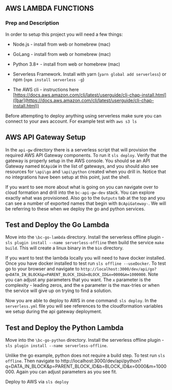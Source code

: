 ## AWS LAMBDA FUNCTIONS

### Prep and Description
In order to setup this project you will need a few things:

* Node.js - install from web or homebrew (mac)
* GoLang - install from web or homebrew (mac)
* Python 3.8+ - install from web or homebrew (mac)
* Serverless Framework.  Install with yarn (`yarn global add serverless`) or npm (`npm install serverless -g`)

* The AWS cli - instructions here [https://docs.aws.amazon.com/cli/latest/userguide/cli-chap-install.html]([bar](https://docs.aws.amazon.com/cli/latest/userguide/cli-chap-install.html))

Before attempting to deploy anything using serverless make sure you can connect to your aws account.  For example test with `aws s3 ls` 

## AWS API Gateway Setup

In the `api-gw` directory there is a serverless script that will provision the required AWS API Gateway components.  To run it `sls deploy`.  Verify that the gateway is properly setup in the AWS console.  You should se an API Gateway named `BCApiGW` in the list of gateways, and you should also see resources for `\api\go` and `\api\python` created when you drill in.   Notice that no integrations have been setup at this point, just the shell.

If you want to see more about what is going on you can navigate over to cloud formation and drill into the `bc-api-gw-dev` stack. You can explore exactly what was provisioned.  Also go to the `Outputs` tab at the top and you can see a number of exported names that begin with `BcApiGateway-`.  We will be referring to these when we deploy the go and python services. 

## Test and Deploy the Go Lambda

Move into the `\bc-go-lambda` directory. Install the serverless offline plugin - `sls plugin install --name serverless-offline` then build the service `make build`.  This will create a linux binary in the `bin` directory.

If you want to test the lambda locally you will need to have docker installed.  Once you have docker installed to test run `sls offline --useDocker`.  To test go to your browser and navigate to `http://localhost:3000/dev/api/go?q=DATA_IN_BLOCK&p=PARENT_BLOCK_ID&b=BLOCK_ID&x=0000&m=1000000`.  Note you can adjust any parameters that you want.  The `x` parameter is the complexity - leading zeros, and the `m` parameter is the max-tries or when the service will give up on trying to find a solution.

Now you are able to deploy to AWS in one command: `sls deploy`.  In the `serverless.yml` file you will see references to the cloudformation variables we setup during the api gateway deployment. 

## Test and Deploy the Python Lambda

Move into the `\bc-go-python` directory. Install the serverless offline plugin - `sls plugin install --name serverless-offline`.

Unlike the go example, python does not require a build step. To test run `sls offline`.  Then navigate to http://localhost:3000/dev/api/python?q=DATA_IN_BLOCK&p=PARENT_BLOCK_ID&b=BLOCK_ID&x=0000&m=1000000.  Again you can adjust parameters as you see fit.

Deploy to AWS via `sls deploy`
